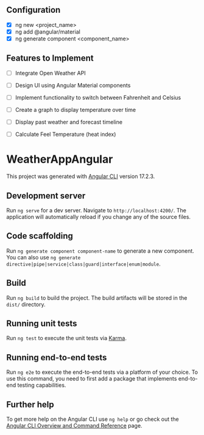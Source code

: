 
## Configuration 

- [x] ng new <project_name>
- [x] ng add @angular/material
- [x] ng generate component <component_name>

## Features to Implement

- [ ] Integrate Open Weather API
- [ ] Design UI using Angular Material components
- [ ] Implement functionality to switch between Fahrenheit and Celsius
- [ ] Create a graph to display temperature over time
- [ ] Display past weather and forecast timeline
- [ ] Calculate Feel Temperature (heat index)


# WeatherAppAngular

This project was generated with [Angular CLI](https://github.com/angular/angular-cli) version 17.2.3.

## Development server

Run `ng serve` for a dev server. Navigate to `http://localhost:4200/`. The application will automatically reload if you change any of the source files.

## Code scaffolding

Run `ng generate component component-name` to generate a new component. You can also use `ng generate directive|pipe|service|class|guard|interface|enum|module`.

## Build

Run `ng build` to build the project. The build artifacts will be stored in the `dist/` directory.

## Running unit tests

Run `ng test` to execute the unit tests via [Karma](https://karma-runner.github.io).

## Running end-to-end tests

Run `ng e2e` to execute the end-to-end tests via a platform of your choice. To use this command, you need to first add a package that implements end-to-end testing capabilities.

## Further help

To get more help on the Angular CLI use `ng help` or go check out the [Angular CLI Overview and Command Reference](https://angular.io/cli) page.
